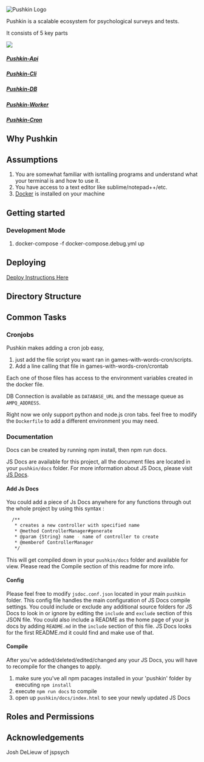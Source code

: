 ![Pushkin Logo](images/logo.png)

Pushkin is a scalable ecosystem for psychological surveys and tests.

It consists of 5 key parts

![](http://i.imgur.com/ncRJMJ5.png)

#####  [Pushkin-Api](https://github.com/l3atbc/pushkin-api#pushkin-api)
#####  [Pushkin-Cli](https://github.com/l3atbc/pushkin-cli#pushkin-cli)
#####  [Pushkin-DB](https://github.com/l3atbc/pushkin-db/blob/master/README.md#pushkin-db)
#####  [Pushkin-Worker](https://github.com/l3atbc/pushkin-worker#pushkin-worker)
#####  [Pushkin-Cron](https://github.com/l3atbc/pushkin-cron/blob/master/README.md#overview)

## Why Pushkin

## Assumptions
1. You are somewhat familiar with isntalling programs and understand what your terminal is and how to use it.
2. You have access to a text editor like sublime/notepad++/etc.
3. [Docker](http://docker.com) is installed on your machine


## Getting started

### Development Mode
1. docker-compose -f docker-compose.debug.yml up


## Deploying

[Deploy Instructions Here](https://github.com/l3atbc/pushkin/blob/master/DEPLOY.md#deploying)

## Directory Structure

## Common Tasks

### Cronjobs

Pushkin makes adding a cron job easy, 
1. just add the file script you want ran in games-with-words-cron/scripts.
2. Add a line calling that file in games-with-words-cron/crontab

Each one of those files has access to the environment variables created in the docker file.

DB Connection is available as `DATABASE_URL` and the message queue as `AMPQ_ADDRESS`.

Right now we only support python and node.js cron tabs. feel free to modify the `Dockerfile` to add a different environment you may need.

### Documentation
Docs can be created by running npm install, then npm run docs.

JS Docs are available for this project, all the document files are located in your `pushkin/docs` folder. For more information about JS Docs, please visit [JS Docs](http://usejsdoc.org/).

#### Add Js Docs
You could add a piece of Js Docs anywhere for any functions through out the whole project by using this syntax : 
```sh
  /**
   * creates a new controller with specified name
   * @method ControllerManager#generate
   * @param {String} name - name of controller to create
   * @memberof ControllerManager
   */
```
This will get compiled down in your `pushkin/docs` folder and available for view. Please read the Compile section of this readme for more info.

#### Config
Please feel free to modify `jsdoc.conf.json` located in your main `pushkin` folder. This config file handles the main configuration of JS Docs compile settings. You could include or exclude any additional source folders for JS Docs to look in or ignore by editing the `include` and `exclude` section of this JSON file. You could also include a README as the home page of your js docs by adding `README.md` in the `include` section of this file. JS Docs looks for the first README.md it could find and make use of that.

#### Compile
After you've added/deleted/edited/changed any your JS Docs, you will have to recompile for the changes to apply. 

1. make sure you've all npm pacages installed in your 'pushkin' folder by executing `npm install`
2. execute `npm run docs` to compile
3. open up `pushkin/docs/index.html` to see your newly updated JS Docs

## Roles and Permissions

## Acknowledgements

Josh DeLieuw of jspsych
